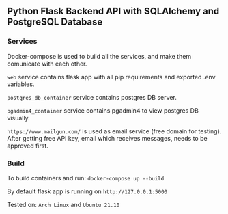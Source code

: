 ## Python Flask Backend API with SQLAlchemy and PostgreSQL Database

### Services

Docker-compose is used to build all the services, and make them comunicate with each other.

`web` service contains flask app with all pip requirements and exported .env variables.

`postgres_db_container` service contains postgres DB server.

`pgadmin4_container` service contains pgadmin4 to view postgres DB visually.

`https://www.mailgun.com/` is used as email service (free domain for testing). After getting free API key, email which receives messages, needs to be approved first.

### Build

To build containers and run: `docker-compose up --build`

By default flask app is running on `http://127.0.0.1:5000`

Tested on: `Arch Linux` and `Ubuntu 21.10`